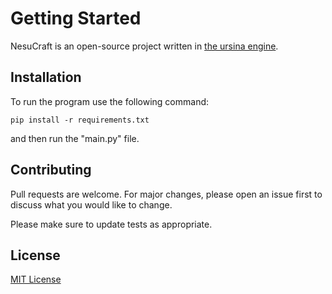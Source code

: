 # Getting Started
NesuCraft is an open-source project written in [the ursina engine](https://github.com/pokepetter/ursina).


## Installation
To run the program use the following command:

```pip install -r requirements.txt```

and then run the "main.py" file.


## Contributing
Pull requests are welcome. For major changes, please open an issue first to discuss what you would like to change.

Please make sure to update tests as appropriate.


## License
[MIT License](https://choosealicense.com/licenses/mit/)
